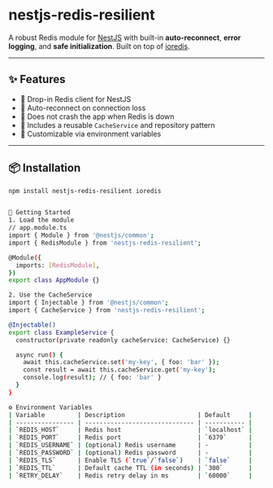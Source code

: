 # nestjs-redis-resilient

A robust Redis module for [NestJS](https://nestjs.com/) with built-in **auto-reconnect**, **error logging**, and **safe initialization**. Built on top of [ioredis](https://github.com/luin/ioredis).

---

## ✨ Features

- 🔌 Drop-in Redis client for NestJS
- 🔁 Auto-reconnect on connection loss
- 🧱 Does not crash the app when Redis is down
- 🧪 Includes a reusable `CacheService` and repository pattern
- 🧰 Customizable via environment variables

---

## 📦 Installation

```bash
npm install nestjs-redis-resilient ioredis


🚀 Getting Started
1. Load the module
// app.module.ts
import { Module } from '@nestjs/common';
import { RedisModule } from 'nestjs-redis-resilient';

@Module({
  imports: [RedisModule],
})
export class AppModule {}

2. Use the CacheService
import { Injectable } from '@nestjs/common';
import { CacheService } from 'nestjs-redis-resilient';

@Injectable()
export class ExampleService {
  constructor(private readonly cacheService: CacheService) {}

  async run() {
    await this.cacheService.set('my-key', { foo: 'bar' });
    const result = await this.cacheService.get('my-key');
    console.log(result); // { foo: 'bar' }
  }
}

⚙️ Environment Variables
| Variable         | Description                    | Default     |
| ---------------- | ------------------------------ | ----------- |
| `REDIS_HOST`     | Redis host                     | `localhost` |
| `REDIS_PORT`     | Redis port                     | `6379`      |
| `REDIS_USERNAME` | (optional) Redis username      | -           |
| `REDIS_PASSWORD` | (optional) Redis password      | -           |
| `REDIS_TLS`      | Enable TLS (`true`/`false`)    | `false`     |
| `REDIS_TTL`      | Default cache TTL (in seconds) | `300`       |
| `RETRY_DELAY`    | Redis retry delay in ms        | `60000`     |
